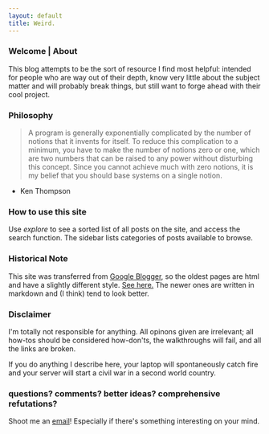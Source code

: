 ```yaml
---
layout: default
title: Weird.
---
```


### Welcome | About

This blog attempts to be the sort of resource I find most helpful: intended for people who are way out of their depth, know very little about the subject matter and will probably break things, but still want to forge ahead with their cool project.

### Philosophy

> A program is generally exponentially complicated by the number of notions that it invents for itself. To reduce this complication to a minimum, you have to make the number of notions zero or one, which are two numbers that can be raised to any power without disturbing this concept. Since you cannot achieve much with zero notions, it is my belief that you should base systems on a single notion.

- Ken Thompson

### How to use this site

Use _explore_ to see a sorted list of all posts on the site, and access the search function.  The sidebar lists categories of posts available to browse.

### Historical Note

This site was transferred from [Google Blogger](https://nixingaround.blogspot.com/2017/10/final-post-here.html), so the oldest pages are html and have a slightly different style.  [See here.](/new-blog-location)  The newer ones are written in markdown and (I think) tend to look better.  

### Disclaimer

I'm totally not responsible for anything.  All opinons given are irrelevant; all how-tos should be considered how-don'ts, the walkthroughs will fail, and all the links are broken. 

If you do anything I describe here, your laptop will spontaneously catch fire and your server will start a civil war in a second world country.  

### questions? comments? better ideas? comprehensive refutations? 

Shoot me an [email](mailto:um.hau@outlook.com)! Especially if there's something interesting on your mind. 
